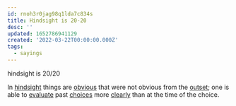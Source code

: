 ```yaml
---
id: rnoh3r0jag98q1lda7c834s
title: Hindsight is 20-20
desc: ''
updated: 1652786941129
created: '2022-03-22T00:00:00.000Z'
tags:
  - sayings
---
```


hindsight is 20/20

In [hindsight](https://en.wiktionary.org/wiki/hindsight "hindsight") things are [obvious](https://en.wiktionary.org/wiki/obvious "obvious") that were not obvious from the [outset](https://en.wiktionary.org/wiki/outset "outset"); one is able to [evaluate](https://en.wiktionary.org/wiki/evaluate "evaluate") past [choices](https://en.wiktionary.org/wiki/choice "choice") more [clearly](https://en.wiktionary.org/wiki/clearly "clearly") than at the time of the choice.
